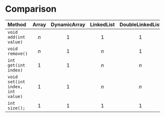 # Comparison

| Method                           | Array | DynamicArray | LinkedList | DoubleLinkedList |
| :------------------------------- | :---: | :----------: | :--------: | :--------------: |
| `void add(int value)`            |  $n$  |     $1$      |    $1$     |       $1$        |
| `void remove()`                  |  $n$  |     $1$      |    $n$     |       $1$        |
| `int get(int index)`             |  $1$  |     $1$      |    $n$     |       $n$        |
| `void set(int index, int value)` |  $1$  |     $1$      |    $n$     |       $n$        |
| `int size();`                    |  $1$  |     $1$      |    $1$     |       $1$        |
